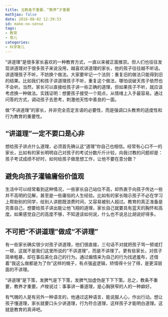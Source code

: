 ```yaml
---
title: 当教条不重要，“教养”才重要
mathjax: false
date: 2018-08-02 12:39:53
id: make-no-sense
tags:
- 教育
- 育儿
categories:
- 科学育儿
---
```


“讲道理”是很多家长喜欢的一种教育方式，一直以来被正面推崇。但人们也往往发现讲道理对于很多孩子来说没用，越喜欢讲道理的家长，他的孩子往往越不听话。 讲道理孩子不听，不妨换个做法。大家要牢记一个法则：重复旧的做法只能得到旧的结果。比如我们和孩子讲道理孩子不听，重复这个做法，哪怕说破天孩子依然也不会听。当然，家长可以直接给孩子讲一些正确的道理，但如果孩子不听，就应该考虑换一种做法。实践证明：想要孩子接受一个观点，从情绪上入手最容易。通过问答的方式，调动孩子去思考，刺激他天性中善良的一面。

<!---more--->

做“不讲道理”的家长，并非完全否定言语的必要性，而是强调口头教育的适度性和行为教育的重要性。

## “讲道理”一定不要口是心非

想给孩子讲点什么道理，必须首先确认这“道理”你自己也相信。经常有心口不一的家长，比如有的家长明明自己对孩子的考试分数斤斤计较，向我讨教的问题却是：孩子考试成绩不好时，如何给孩子做思想工作，让他不要在意分数？

## 避免向孩子灌输庸俗价值观

生活中可以经常看到这种情况，一些家长自己站位不高，却热衷于向孩子传达一些并不高明的见解，甚至是一些庸俗的人生经验。比如有的家长暗示孩子不必在学习上帮助别的同学，给别人讲题既浪费时间，又容易被别人超过。教育的真正准备是完善自己，想要给孩子讲出能让他飞翔的道理，家长自己就要具有蓝天的胸怀和高度。如果感觉自己的高度不够，不知道该如何说，什么也不说总比胡说好得多。

## 不可把“不讲道理”做成“不讲理”

有一些家长确实很少对孩子讲道理，他们很直接，三句话不对就把孩子骂一顿或打一顿，这就不是我们这里所说的“不讲道理”，而是不讲理了。更有些家长，对孩子简单粗暴，却在事后美化自己的行为。通过煽情来为自己的行为找遮羞布，还借着“我这么做都是为了你”这样的幌子，有点强盗逻辑，矫情得十分了得，是更深层面的不讲理。

“讲道理”是下策，发脾气是下下策，发脾气加虚伪是下下下策。总之，教条不重要，教养才重要。卢梭说过：事事讲一番道理，是心胸狭窄的人的一种癖好。

有气魄的人是有另外一种语言的，他通过这种语言，能说服人心，作出行动。想让孩子懂道理，家长就要口头少讲道理，行为符合道理，这样孩子才能明白道理。这就是教育的真谛吧。